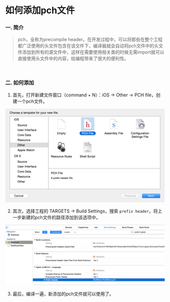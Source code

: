 # 如何添加pch文件

### 一. 简介

> pch，全称为precompile header。在开发过程中，可以将那些在整个工程都广泛使用的头文件包含在该文件下，编译器就会自动将pch文件中的头文件添加到所有的源文件中，这样在需要使用相关类的时候无需import就可以直接使用头文件中的内容，给编程带来了很大的便利性。

<br>

### 二. 如何添加

1. 首先，打开新建文件窗口（command + N）：iOS -> Other -> PCH file，创建一个pch文件。

![新建pch文件](../images/new_pch.png)


2. 其次，选择工程的 TARGETS -> Build Settings，搜索 `prefix header`，将上一步新建的pch文件的路径添加到该选项中。

![在build setting中设置新pch文件的路径](../images/set_pch_path.png)


3. 最后，编译一遍，新添加的pch文件就可以使用了。

